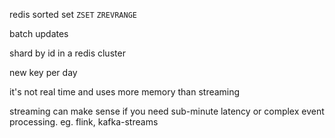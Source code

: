 ---
---
redis sorted set `ZSET` `ZREVRANGE`

batch updates 

shard by id in a redis cluster

new key per day 

it's not real time and uses more memory than streaming

streaming can make sense if you need sub-minute latency or complex event processing. eg. flink, kafka-streams 
